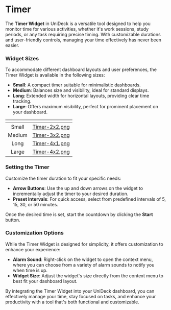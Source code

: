 # Timer

The **Timer Widget** in UniDeck is a versatile tool designed to help you monitor time for various activities, whether it's work sessions, study periods, or any task requiring precise timing. With customizable durations and user-friendly controls, managing your time effectively has never been easier.

### Widget Sizes

To accommodate different dashboard layouts and user preferences, the Timer Widget is available in the following sizes:

* **Small**: A compact timer suitable for minimalistic dashboards.
* **Medium**: Balances size and visibility, ideal for standard displays.
* **Long**: Extended width for horizontal layouts, providing clear time tracking.
* **Large**: Offers maximum visibility, perfect for prominent placement on your dashboard.

<table data-card-size="large" data-view="cards" data-full-width="true"><thead><tr><th align="center"></th><th data-hidden data-card-cover data-type="files"></th></tr></thead><tbody><tr><td align="center">Small</td><td><a href="../../.gitbook/assets/Timer-2x2.png">Timer-2x2.png</a></td></tr><tr><td align="center">Medium</td><td><a href="../../.gitbook/assets/Timer-3x2.png">Timer-3x2.png</a></td></tr><tr><td align="center">Long</td><td><a href="../../.gitbook/assets/Timer-4x1.png">Timer-4x1.png</a></td></tr><tr><td align="center">Large</td><td><a href="../../.gitbook/assets/Timer-4x2.png">Timer-4x2.png</a></td></tr></tbody></table>

### Setting the Timer

Customize the timer duration to fit your specific needs:

* **Arrow Buttons**: Use the up and down arrows on the widget to incrementally adjust the timer to your desired duration.
* **Preset Intervals**: For quick access, select from predefined intervals of 5, 15, 30, or 50 minutes.

Once the desired time is set, start the countdown by clicking the **Start** button.

### Customization Options

While the Timer Widget is designed for simplicity, it offers customization to enhance your experience:

* **Alarm Sound**: Right-click on the widget to open the context menu, where you can choose from a variety of alarm sounds to notify you when time is up.
* **Widget Size**: Adjust the widget's size directly from the context menu to best fit your dashboard layout.

By integrating the Timer Widget into your UniDeck dashboard, you can effectively manage your time, stay focused on tasks, and enhance your productivity with a tool that's both functional and customizable.
